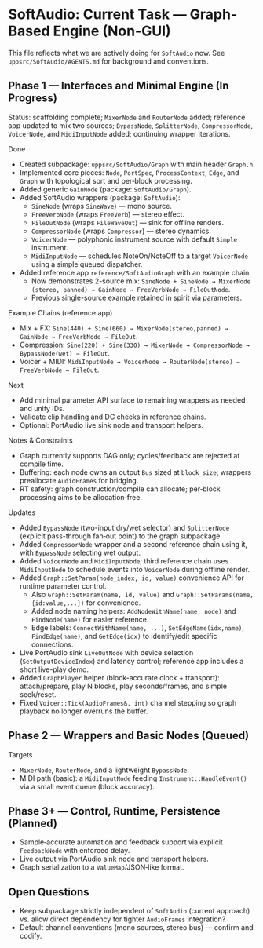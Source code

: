 # SoftAudio: Current Task — Graph-Based Engine (Non-GUI)

This file reflects what we are actively doing for `SoftAudio` now. See `uppsrc/SoftAudio/AGENTS.md` for background and conventions.

## Phase 1 — Interfaces and Minimal Engine (In Progress)

Status: scaffolding complete; `MixerNode` and `RouterNode` added; reference app updated to mix two sources; `BypassNode`, `SplitterNode`, `CompressorNode`, `VoicerNode`, and `MidiInputNode` added; continuing wrapper iterations.

Done
- Created subpackage: `uppsrc/SoftAudio/Graph` with main header `Graph.h`.
- Implemented core pieces: `Node`, `PortSpec`, `ProcessContext`, `Edge`, and `Graph` with topological sort and per‑block processing.
- Added generic `GainNode` (package: `SoftAudio/Graph`).
- Added SoftAudio wrappers (package: `SoftAudio`):
  - `SineNode` (wraps `SineWave`) — mono source.
  - `FreeVerbNode` (wraps `FreeVerb`) — stereo effect.
  - `FileOutNode` (wraps `FileWaveOut`) — sink for offline renders.
  - `CompressorNode` (wraps `Compressor`) — stereo dynamics.
  - `VoicerNode` — polyphonic instrument source with default `Simple` instrument.
  - `MidiInputNode` — schedules NoteOn/NoteOff to a target `VoicerNode` using a simple queued dispatcher.
- Added reference app `reference/SoftAudioGraph` with an example chain.
  - Now demonstrates 2-source mix: `SineNode + SineNode → MixerNode (stereo, panned) → GainNode → FreeVerbNode → FileOutNode`.
  - Previous single-source example retained in spirit via parameters.

Example Chains (reference app)
- Mix + FX: `Sine(440) + Sine(660) → MixerNode(stereo,panned) → GainNode → FreeVerbNode → FileOut`.
- Compression: `Sine(220) + Sine(330) → MixerNode → CompressorNode → BypassNode(wet) → FileOut`.
- Voicer + MIDI: `MidiInputNode → VoicerNode → RouterNode(stereo) → FreeVerbNode → FileOut`.

Next
- Add minimal parameter API surface to remaining wrappers as needed and unify IDs.
- Validate clip handling and DC checks in reference chains.
- Optional: PortAudio live sink node and transport helpers.

Notes & Constraints
- Graph currently supports DAG only; cycles/feedback are rejected at compile time.
- Buffering: each node owns an output `Bus` sized at `block_size`; wrappers preallocate `AudioFrames` for bridging.
- RT safety: graph construction/compile can allocate; per‑block processing aims to be allocation‑free.

Updates
- Added `BypassNode` (two-input dry/wet selector) and `SplitterNode` (explicit pass-through fan‑out point) to the graph subpackage.
- Added `CompressorNode` wrapper and a second reference chain using it, with `BypassNode` selecting wet output.
- Added `VoicerNode` and `MidiInputNode`; third reference chain uses `MidiInputNode` to schedule events into `VoicerNode` during offline render.
- Added `Graph::SetParam(node_index, id, value)` convenience API for runtime parameter control.
  - Also `Graph::SetParam(name, id, value)` and `Graph::SetParams(name, {id:value,...})` for convenience.
  - Added node naming helpers: `AddNodeWithName(name, node)` and `FindNode(name)` for easier reference.
  - Edge labels: `ConnectWithName(name, ...)`, `SetEdgeName(idx,name)`, `FindEdge(name)`, and `GetEdge(idx)` to identify/edit specific connections.
 - Live PortAudio sink `LiveOutNode` with device selection (`SetOutputDeviceIndex`) and latency control; reference app includes a short live-play demo.
 - Added `GraphPlayer` helper (block-accurate clock + transport): attach/prepare, play N blocks, play seconds/frames, and simple seek/reset.
- Fixed `Voicer::Tick(AudioFrames&, int)` channel stepping so graph playback no longer overruns the buffer.

## Phase 2 — Wrappers and Basic Nodes (Queued)

Targets
- `MixerNode`, `RouterNode`, and a lightweight `BypassNode`.
- MIDI path (basic): a `MidiInputNode` feeding `Instrument::HandleEvent()` via a small event queue (block accuracy).

## Phase 3+ — Control, Runtime, Persistence (Planned)

- Sample‑accurate automation and feedback support via explicit `FeedbackNode` with enforced delay.
- Live output via PortAudio sink node and transport helpers.
- Graph serialization to a `ValueMap`/JSON‑like format.

## Open Questions

- Keep subpackage strictly independent of `SoftAudio` (current approach) vs. allow direct dependency for tighter `AudioFrames` integration?
- Default channel conventions (mono sources, stereo bus) — confirm and codify.


